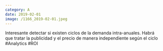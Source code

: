 ```yaml
--- 
category: A 
date: 2019-02-01 
image: /1166_2019-02-01.jpeg 
--- 
```


Interesante detectar si existen ciclos de la demanda intra-anuales. Habrá que tratar la publicidad y el precio de manera independiente según el ciclo #Analytics #ROI